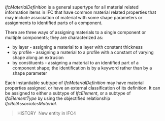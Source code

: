 ﻿_IfcMaterialDefinition_ is a general supertype for all material related information items in IFC that have common material related properties that may include association of material with some shape parameters or assignments to identified parts of a component.

There are three ways of assigning materials to a single component or multiple components; they are characterized as:

* by layer - assigning a material to a layer with constant thickness
* by profile - assigning a material to a profile with a constant of varying shape along an extrusion
* by constituents - assigning a material to an identified part of a component shape; the identification is by a keyword rather than by a shape parameter

Each instantiable subtype of _IfcMaterialDefinition_ may have material properties assigned, or have an external classification of its definition. It can be assigned to either a subtype of _IfcElement_, or a subtype of _IfcElementType_ by using the objectified relationship _IfcRelAssociatesMaterial_.

> HISTORY  New entity in IFC4
